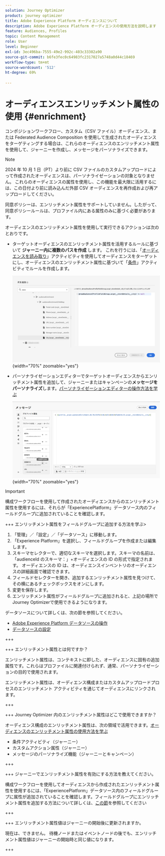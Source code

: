 ```yaml
---
solution: Journey Optimizer
product: journey optimizer
title: Adobe Experience Platform オーディエンスについて
description: Adobe Experience Platform オーディエンスの使用方法を説明します
feature: Audiences, Profiles
topic: Content Management
role: User
level: Beginner
exl-id: 3ec496ba-7555-49e2-992c-403c33302a90
source-git-commit: b6fe3fec0c64983fc2317027a5748a0d44c18469
workflow-type: tm+mt
source-wordcount: '512'
ht-degree: 69%

---
```


# オーディエンスエンリッチメント属性の使用 {#enrichment}

コンポジションワークフロー、カスタム（CSV ファイル）オーディエンス、または Federated Audience Composition を使用して生成されたオーディエンスをターゲティングする場合は、これらのオーディエンスのエンリッチメント属性を使用して、ジャーニーを作成し、メッセージをパーソナライズできます。

>[!NOTE]
>
>2024 年 10 月 1 日（PT）より前に CSV ファイルのカスタムアップロードによって作成されたオーディエンスは、パーソナライゼーションの対象となりません。 これらのオーディエンスの属性を使用し、この機能を最大限に活用するには、この日付より前に読み込んだ外部 CSV オーディエンスを再作成および再アップロードしてください。
>
>同意ポリシーは、エンリッチメント属性をサポートしていません。したがって、同意ポリシールールは、プロファイル内にある属性のみに基づく必要があります。

オーディエンスのエンリッチメント属性を使用して実行できるアクションは次のとおりです。

* ターゲットオーディエンスのエンリッチメント属性を活用するルールに基づいて **ジャーニー内に複数のパスを作成** します。 これを行うには、「[オーディエンスを読み取り](../building-journeys/read-audience.md)」アクティビティを使用してオーディエンスをターゲットにし、オーディエンスのエンリッチメント属性に基づいて「[条件](../building-journeys/condition-activity.md)」アクティビティでルールを作成します。

  ![](assets/audience-enrichment-attribute-condition.png){width="70%" zoomable="yes"}

* パーソナライゼーションエディターでターゲットオーディエンスからエンリッチメント属性を追加して、ジャーニーまたはキャンペーンの&#x200B;**メッセージをパーソナライズ**&#x200B;します。[パーソナライゼーションエディターの操作方法を学ぶ](../personalization/personalization-build-expressions.md)

  ![](assets/audience-enrichment-attribute-perso.png){width="70%" zoomable="yes"}

>[!IMPORTANT]
>
>構成ワークフローを使用して作成されたオーディエンスからのエンリッチメント属性を使用するには、それらが「ExperiencePlatform」データソース内のフィールドグループに追加されていることを確認します。
>
>+++ エンリッチメント属性をフィールドグループに追加する方法を学ぶ>
>
>1. 「管理」／「設定」／「データソース」に移動します。
>1. 「Experience Platform」を選択し、フィールドグループを作成または編集します。
>1. スキーマセレクターで、適切なスキーマを選択します。スキーマの名前は、「audienceId のスキーマ：」+オーディエンスの ID の形式で指定されます。 オーディエンスの ID は、オーディエンスインベントリのオーディエンスの詳細画面で確認できます。
>1. フィールドセレクターを開き、追加するエンリッチメント属性を見つけて、その横にあるチェックボックスをオンにします。
>1. 変更を保存します。
>1. エンリッチメント属性がフィールドグループに追加されると、上記の場所でJourney Optimizerで使用できるようになります。
>
>データソースについて詳しくは、次の節を参照してください。
>
>* [Adobe Experience Platform データソースの操作](../datasource/adobe-experience-platform-data-source.md)
>* [データソースの設定](../datasource/configure-data-sources.md)
>
>+++







+++ エンリッチメント属性とは何ですか？

エンリッチメント属性は、コンテキストに即した、オーディエンスに固有の追加属性です。これらはプロファイルに関連付けられず、通常、パーソナライゼーションの目的で使用されます。

エンリッチメント属性は、オーディエンス構成またはカスタムアップロードプロセスのエンリッチメント アクティビティを通じてオーディエンスにリンクされます。

+++

+++ Journey Optimizer 内のエンリッチメント属性はどこで使用できますか？

オーディエンス構成のエンリッチメント属性は、次の領域で活用できます。[オーディエンスのエンリッチメント属性の使用方法を学ぶ](#enrichment)

* 条件アクティビティ（ジャーニー）
* カスタムアクション属性（ジャーニー）
* メッセージのパーソナライズ機能（ジャーニーとキャンペーン）

+++

+++ ジャーニーでエンリッチメント属性を有効にする方法を教えてください。

構成ワークフローを使用してオーディエンスから作成されたエンリッチメント属性を使用するには、「ExperiencePlatform」データソース内のフィールドグループに属性が追加されていることを確認します。フィールドグループにエンリッチメント属性を追加する方法について詳しくは、[この節](#enrichment)を参照してください

+++

+++ エンリッチメント属性値はジャーニーの開始後に更新されますか。

現在は、できません。 待機ノードまたはイベントノードの後でも、エンリッチメント属性値はジャーニーの開始時と同じ値になります。

+++
